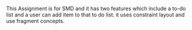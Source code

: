 This Assignment is for SMD and it has two features which include a to-do list and a user can add item to that to do list. it uses constraint layout and use fragment concepts.
